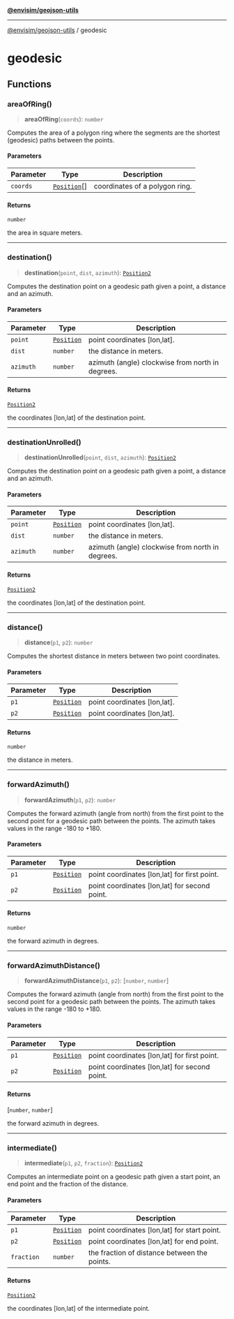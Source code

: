 [**@envisim/geojson-utils**](README.md)

---

[@envisim/geojson-utils](README.md) / geodesic

# geodesic

## Functions

### areaOfRing()

> **areaOfRing**(`coords`): `number`

Computes the area of a polygon ring where the segments are the shortest
(geodesic) paths between the points.

#### Parameters

| Parameter | Type                                | Description                    |
| --------- | ----------------------------------- | ------------------------------ |
| `coords`  | [`Position`](geojson.md#position)[] | coordinates of a polygon ring. |

#### Returns

`number`

the area in square meters.

---

### destination()

> **destination**(`point`, `dist`, `azimuth`): [`Position2`](geojson.md#position2)

Computes the destination point on a geodesic path given a point,
a distance and an azimuth.

#### Parameters

| Parameter | Type                              | Description                                      |
| --------- | --------------------------------- | ------------------------------------------------ |
| `point`   | [`Position`](geojson.md#position) | point coordinates [lon,lat].                     |
| `dist`    | `number`                          | the distance in meters.                          |
| `azimuth` | `number`                          | azimuth (angle) clockwise from north in degrees. |

#### Returns

[`Position2`](geojson.md#position2)

the coordinates [lon,lat] of the destination point.

---

### destinationUnrolled()

> **destinationUnrolled**(`point`, `dist`, `azimuth`): [`Position2`](geojson.md#position2)

Computes the destination point on a geodesic path given a point,
a distance and an azimuth.

#### Parameters

| Parameter | Type                              | Description                                      |
| --------- | --------------------------------- | ------------------------------------------------ |
| `point`   | [`Position`](geojson.md#position) | point coordinates [lon,lat].                     |
| `dist`    | `number`                          | the distance in meters.                          |
| `azimuth` | `number`                          | azimuth (angle) clockwise from north in degrees. |

#### Returns

[`Position2`](geojson.md#position2)

the coordinates [lon,lat] of the destination point.

---

### distance()

> **distance**(`p1`, `p2`): `number`

Computes the shortest distance in meters between two point coordinates.

#### Parameters

| Parameter | Type                              | Description                  |
| --------- | --------------------------------- | ---------------------------- |
| `p1`      | [`Position`](geojson.md#position) | point coordinates [lon,lat]. |
| `p2`      | [`Position`](geojson.md#position) | point coordinates [lon,lat]. |

#### Returns

`number`

the distance in meters.

---

### forwardAzimuth()

> **forwardAzimuth**(`p1`, `p2`): `number`

Computes the forward azimuth (angle from north) from the first point
to the second point for a geodesic path between the points.
The azimuth takes values in the range -180 to +180.

#### Parameters

| Parameter | Type                              | Description                                   |
| --------- | --------------------------------- | --------------------------------------------- |
| `p1`      | [`Position`](geojson.md#position) | point coordinates [lon,lat] for first point.  |
| `p2`      | [`Position`](geojson.md#position) | point coordinates [lon,lat] for second point. |

#### Returns

`number`

the forward azimuth in degrees.

---

### forwardAzimuthDistance()

> **forwardAzimuthDistance**(`p1`, `p2`): \[`number`, `number`\]

Computes the forward azimuth (angle from north) from the first point
to the second point for a geodesic path between the points.
The azimuth takes values in the range -180 to +180.

#### Parameters

| Parameter | Type                              | Description                                   |
| --------- | --------------------------------- | --------------------------------------------- |
| `p1`      | [`Position`](geojson.md#position) | point coordinates [lon,lat] for first point.  |
| `p2`      | [`Position`](geojson.md#position) | point coordinates [lon,lat] for second point. |

#### Returns

\[`number`, `number`\]

the forward azimuth in degrees.

---

### intermediate()

> **intermediate**(`p1`, `p2`, `fraction`): [`Position2`](geojson.md#position2)

Computes an intermediate point on a geodesic path given a start point,
an end point and the fraction of the distance.

#### Parameters

| Parameter  | Type                              | Description                                  |
| ---------- | --------------------------------- | -------------------------------------------- |
| `p1`       | [`Position`](geojson.md#position) | point coordinates [lon,lat] for start point. |
| `p2`       | [`Position`](geojson.md#position) | point coordinates [lon,lat] for end point.   |
| `fraction` | `number`                          | the fraction of distance between the points. |

#### Returns

[`Position2`](geojson.md#position2)

the coordinates [lon,lat] of the intermediate point.
